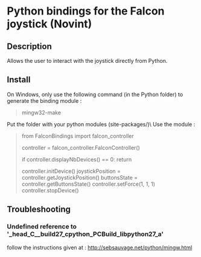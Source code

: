 # Python bindings for the Falcon joystick (Novint)

## Description
Allows the user to interact with the joystick directly from Python.

## Install
On Windows, only use the following command (in the Python folder) to generate the binding module :
> mingw32-make

Put the folder with your python modules (site-packages/)\\
Use the module :

> from FalconBindings import falcon_controller
> 
> controller = falcon_controller.FalconController()
> 
> if controller.displayNbDevices() == 0:
> 	return
> 
> controller.initDevice()
> joystickPosition = controller.getJoystickPosition()
> buttonsState     = controller.getButtonsState()
> controller.setForce(1, 1, 1)
> controller.stopDevice()


## Troubleshooting

### Undefined reference to '_head_C__build27_cpython_PCBuild_libpython27_a'
follow the instructions given at : http://sebsauvage.net/python/mingw.html